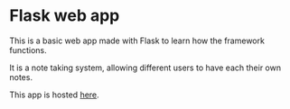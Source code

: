 # Flask web app
This is a basic web app made with Flask to learn how the framework functions.

It is a note taking system, allowing different users to have each their own notes.

This app is hosted [here](http://m4rtinpf.pythonanywhere.com/).
